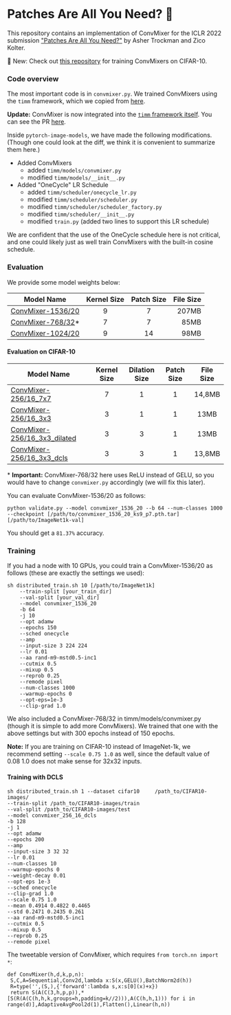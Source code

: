 # Patches Are All You Need? 🤷
This repository contains an implementation of ConvMixer for the ICLR 2022 submission ["Patches Are All You Need?"](https://openreview.net/forum?id=TVHS5Y4dNvM) by Asher Trockman and Zico Kolter.

🔎 New: Check out [this repository](https://github.com/locuslab/convmixer-cifar10) for training ConvMixers on CIFAR-10.

### Code overview
The most important code is in `convmixer.py`. We trained ConvMixers using the `timm` framework, which we copied from [here](http://github.com/rwightman/pytorch-image-models).

__**Update:**__ ConvMixer is now integrated into the [`timm` framework itself](https://github.com/rwightman/pytorch-image-models). You can see the PR [here](https://github.com/rwightman/pytorch-image-models/pull/910).

Inside `pytorch-image-models`, we have made the following modifications. (Though one could look at the diff, we think it is convenient to summarize them here.)

- Added ConvMixers
  - added `timm/models/convmixer.py`
  - modified `timm/models/__init__.py`
- Added "OneCycle" LR Schedule
  - added `timm/scheduler/onecycle_lr.py`
  - modified `timm/scheduler/scheduler.py`
  - modified `timm/scheduler/scheduler_factory.py`
  - modified `timm/scheduler/__init__.py`
  - modified `train.py` (added two lines to support this LR schedule)

We are confident that the use of the OneCycle schedule here is not critical, and one could likely just as well
train ConvMixers with the built-in cosine schedule.

### Evaluation
We provide some model weights below:

| Model Name | Kernel Size | Patch Size | File Size |
|------------|:-----------:|:----------:|----------:|
|[ConvMixer-1536/20](https://github.com/tmp-iclr/convmixer/releases/download/v1.0/convmixer_1536_20_ks9_p7.pth.tar)| 9 | 7 | 207MB |
|[ConvMixer-768/32](https://github.com/tmp-iclr/convmixer/releases/download/v1.0/convmixer_768_32_ks7_p7_relu.pth.tar)\*| 7 | 7 | 85MB |
|[ConvMixer-1024/20](https://github.com/tmp-iclr/convmixer/releases/download/v1.0/convmixer_1024_20_ks9_p14.pth.tar)| 9 | 14 | 98MB |

#### Evaluation on CIFAR-10
| Model Name | Kernel Size | Dilation Size | Patch Size | File Size |
|------------|:-----------:|:----------:|:----------:|:----------:|
|[ConvMixer-256/16_7x7](https://drive.google.com/file/d/1rx6vRzefTpaZh51bnI3EZFzyznHz9Hut/view?usp=sharing)| 7 | 1 | 1 | 14,8MB |
|[ConvMixer-256/16_3x3](https://drive.google.com/file/d/1aBKTgxUkMLkhLV4dHZetIHKNeiVov6Yi/view?usp=sharing)| 3 | 1 | 1 | 13MB |
|[ConvMixer-256/16_3x3_dilated](https://drive.google.com/file/d/1OT6YCDbUBbdjPcuAC5Fft8fxarPkra2k/view?usp=sharing)| 3 | 3 | 1 | 13MB |
|[ConvMixer-256/16_3x3_dcls](https://drive.google.com/file/d/11IXv_Jititdw8HbZgS9IHGMSnr_bJuSV/view?usp=sharing)| 3 | 3 | 1 | 13,8MB |


\* **Important:** ConvMixer-768/32 here uses ReLU instead of GELU, so you would have to change `convmixer.py` accordingly (we will fix this later).

You can evaluate ConvMixer-1536/20 as follows:

```
python validate.py --model convmixer_1536_20 --b 64 --num-classes 1000 --checkpoint [/path/to/convmixer_1536_20_ks9_p7.pth.tar] [/path/to/ImageNet1k-val]
```

You should get a `81.37%` accuracy.

### Training
If you had a node with 10 GPUs, you could train a ConvMixer-1536/20 as follows (these are exactly the settings we used):

```
sh distributed_train.sh 10 [/path/to/ImageNet1k] 
    --train-split [your_train_dir] 
    --val-split [your_val_dir] 
    --model convmixer_1536_20 
    -b 64 
    -j 10 
    --opt adamw 
    --epochs 150 
    --sched onecycle 
    --amp 
    --input-size 3 224 224
    --lr 0.01 
    --aa rand-m9-mstd0.5-inc1 
    --cutmix 0.5 
    --mixup 0.5 
    --reprob 0.25 
    --remode pixel 
    --num-classes 1000 
    --warmup-epochs 0 
    --opt-eps=1e-3 
    --clip-grad 1.0
```

We also included a ConvMixer-768/32 in timm/models/convmixer.py (though it is simple to add more ConvMixers). We trained that one with the above settings but with 300 epochs instead of 150 epochs.

__**Note:**__ If you are training on CIFAR-10 instead of ImageNet-1k, we recommend setting `--scale 0.75 1.0` as well, since the default value of 0.08 1.0 does not make sense for 32x32 inputs.


#### Training with DCLS

```
sh distributed_train.sh	1 --dataset cifar10 	/path_to/CIFAR10-images/     
--train-split /path_to/CIFAR10-images/train	
--val-split /path_to/CIFAR10-images/test	 
--model convmixer_256_16_dcls	
-b 128	
-j 1     
--opt adamw     
--epochs 200	
--amp     
--input-size 3 32 32   
--lr 0.01          
--num-classes 10     
--warmup-epochs 0  
--weight-decay 0.01  
--opt-eps 1e-3 
--sched onecycle    
--clip-grad 1.0 
--scale 0.75 1.0 
--mean 0.4914 0.4822 0.4465 
--std 0.2471 0.2435 0.261  
--aa rand-m9-mstd0.5-inc1     
--cutmix 0.5     
--mixup 0.5     
--reprob 0.25     
--remode pixel 
```

The tweetable version of ConvMixer, which requires `from torch.nn import *`:

```
def ConvMixer(h,d,k,p,n):
 S,C,A=Sequential,Conv2d,lambda x:S(x,GELU(),BatchNorm2d(h))
 R=type('',(S,),{'forward':lambda s,x:s[0](x)+x})
 return S(A(C(3,h,p,p)),*[S(R(A(C(h,h,k,groups=h,padding=k//2))),A(C(h,h,1))) for i in range(d)],AdaptiveAvgPool2d(1),Flatten(),Linear(h,n))
```
